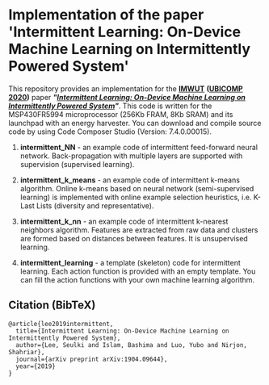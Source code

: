# Implementation of the paper 'Intermittent Learning: On-Device Machine Learning on Intermittently Powered System'

This repository provides an implementation for the **[IMWUT](https://dl.acm.org/journal/imwut)** **([UBICOMP 2020](http://ubicomp.org/ubicomp2020/))** paper ***"[Intermittent Learning: On-Device Machine Learning on Intermittently Powered System](https://dl.acm.org/doi/10.1145/3369837)"***. This code is written for the MSP430FR5994 microprocessor (256Kb FRAM, 8Kb SRAM) and its launchpad with an energy harvester. You can download and compile source code by using Code Composer Studio (Version: 7.4.0.00015).

1. **intermittent_NN** - an example code of intermittent feed-forward neural network. Back-propagation with multiple layers are supported with supervision (supervised learning). 

2. **intermittent_k_means** - an example code of intermittent k-means algorithm. Online k-means based on neural network (semi-supervised learning) is implemented with online example selection heuristics, i.e. K-Last Lists (diversity and representative).

3. **intermittent_k_nn** - an example code of intermittent k-nearest neighbors algorithm. Features are extracted from raw data and clusters are formed based on distances between features. It is unsupervised learning.

4. **intermittent_learning** - a template (skeleton) code for intermittent learning. Each action function is provided with an empty template. You can fill the action functions with your own machine learning algorithm.

## Citation (BibTeX)
```
@article{lee2019intermittent,
  title={Intermittent Learning: On-Device Machine Learning on Intermittently Powered System},
  author={Lee, Seulki and Islam, Bashima and Luo, Yubo and Nirjon, Shahriar},
  journal={arXiv preprint arXiv:1904.09644},
  year={2019}
}
```
